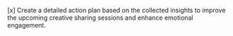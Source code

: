 [x] Create a detailed action plan based on the collected insights to improve the upcoming creative sharing sessions and enhance emotional engagement.